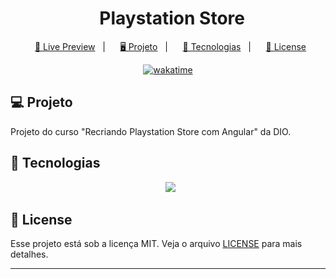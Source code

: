 <h1 align="center">
  Playstation Store
</h1>

<p align="center">
  <a href="#">🔗 Live Preview</a>&nbsp;&nbsp;&nbsp;|&nbsp;&nbsp;&nbsp;
  <a href="#-projeto">🖥️ Projeto</a>&nbsp;&nbsp;&nbsp;|&nbsp;&nbsp;&nbsp;
  <a href="#-tecnologias">🚀 Tecnologias</a>&nbsp;&nbsp;&nbsp;|&nbsp;&nbsp;&nbsp;
  <a href="#-license">📝 License</a>
</p>

<p align="center">
    <a href="https://wakatime.com/badge/user/68660678-6b86-4b78-98df-f5f41a37e1bc/project/d7a6d4fe-ac07-4b2c-9041-f06196b6ff9d"><img src="https://wakatime.com/badge/user/68660678-6b86-4b78-98df-f5f41a37e1bc/project/d7a6d4fe-ac07-4b2c-9041-f06196b6ff9d.svg" alt="wakatime"></a>
</p>

## 💻 Projeto

Projeto do curso "Recriando Playstation Store com Angular" da DIO.

## 🚀 Tecnologias

<p align="center">
  <img src="https://img.shields.io/badge/angular-%23DD0031.svg?style=for-the-badge&logo=angular&logoColor=white">
</p>

## 📝 License

Esse projeto está sob a licença MIT. Veja o arquivo [LICENSE](LICENSE) para mais detalhes.

---
